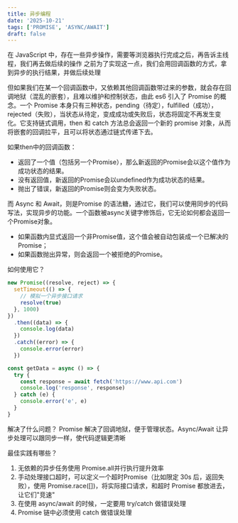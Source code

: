 ```yaml
---
title: 异步编程
date: '2025-10-21'
tags: ['PROMISE', 'ASYNC/AWAIT']
draft: false
---
```


在 JavaScript 中，存在一些异步操作，需要等浏览器执行完成之后，再告诉主线程，我们再去做后续的操作
之前为了实现这一点，我们会用回调函数的方式，拿到异步的执行结果，并做后续处理

但如果我们在某一个回调函数中，又依赖其他回调函数带过来的参数，就会存在回调地狱（混乱的嵌套），且难以维护和控制状态，由此 es6 引入了 Promise 的概念。一个 Promise 本身只有三种状态，pending（待定），fulfilled（成功），rejected（失败），当状态从待定，变成成功或失败后，状态将固定不再发生变化。它支持链式调用，then 和 catch 方法总会返回一个新的 promise 对象，从而将嵌套的回调拉平，且可以将状态通过链式传递下去。

如果then中的回调函数：

- 返回了一个值（包括另一个Promise），那么新返回的Promise会以这个值作为成功状态的结果。
- 没有返回值，新返回的Promise会以undefined作为成功状态的结果。
- 抛出了错误，新返回的Promise则会变为失败状态。

而 Async 和 Await，则是Promise 的语法糖，通过它，我们可以使用同步的代码写法，实现异步的功能。一个函数被async关键字修饰后，​它无论如何都会返回一个Promise对象。

- 如果函数内显式返回一个非Promise值，这个值会被自动包装成一个已解决的Promise；
- 如果函数抛出异常，则会返回一个被拒绝的Promise。

如何使用它？

```js
new Promise((resolve, reject) => {
  setTimeout(() => {
    // 模拟一个异步接口请求
    resolve(true)
  }, 1000)
})
  .then((data) => {
    console.log(data)
  })
  .catch((error) => {
    console.error(error)
  })

const getData = async () => {
  try {
    const response = await fetch('https://www.api.com')
    console.log('response', response)
  } catch (e) {
    console.error('e', e)
  }
}
```

解决了什么问题？
Promise 解决了回调地狱，便于管理状态。Async/Await 让异步处理可以跟同步一样，使代码逻辑更清晰

最佳实践有哪些？

1. 无依赖的异步任务使用 Promise.all并行执行提升效率
2. 手动处理接口超时，可以定义一个超时Promise（比如限定 30s 后，返回失败），使用 Promise.race([])，将实际接口请求，和超时 Promise 都放进去，让它们"竞速"
3. 在使用 async/await 的时候，一定要用 try/catch 做错误处理
4. Promise 链中必须使用 catch 做错误处理
